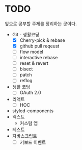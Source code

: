 # TODO

앞으로 공부할 주제를 정리하는 곳이다.

- Git - 생활코딩
  - [x] Cherry-pick & rebase
  - [x] github pull reqeust
  - [ ] flow model
  - [ ] interactive rebase
  - [ ] reset & revert
  - [ ] bisect
  - [ ] patch
  - [ ] reflog
- 생활 코딩
  - [ ] OAuth 2.0
- 리액트
  - [ ] HOC
- styled-components
- 넥스트
  - 커스텀 앱
- 테스트
- 자바스크립트
  - [ ] 키보드 이벤트
